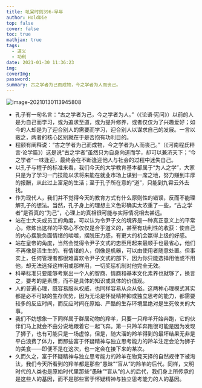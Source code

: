 ```yaml
---
title: 吼呆时刻396-早年
author: HoldDie
top: false
cover: false
toc: true
mathjax: true
tags:
  - 道义
  - 功利
date: 2021-01-30 11:36:23
img:
coverImg:
password:
summary: 古之学者为己而成物，今之学者为人而丧己。
---
```


![image-20210130113945808](https://cdn.jsdelivr.net/gh/HoldDie/img1/20210130113945.png)

- 孔子有一句名言：“古之学者为己，今之学者为人。”（《论语·宪问》）以前的人是为自己而学习，或为追求至道，或为提升修养，或者仅仅为了兴趣爱好；如今的人却是为了迎合别人的需要而学习，迎合别人以谋求自己的发展。一言以蔽之，两者的核心区别就在于是否抱有功利目的。
- 程颐有阐释说：“古之学者为己而成物，今之学者为人而丧己。”（《河南程氏粹言·论学篇》）这是说“古之学者”虽然只为自身向道而学，却可以兼济天下；“今之学者”一味逢迎，最终会在不断逢迎他人与社会的过程中迷失自己。
- 以孔子与程子的标准来看，我们今天的大学教育基本都属于“为人之学”，大家只是为了学习一门技能以求将来能在就业市场上谋到一席之地，努力赚到丰厚的报酬，从此过上富足的生活；至于孔子所在意的“道”，只能到九霄云外去找。
- 作为现代人，我们并不觉得今天的教育方式有什么原则性的错误，反而不能理解孔子的想法。当然，孔子身上的理想主义色彩确实太浓重了一些，“古之学者”是否真的“为己”，心理上的真相很可能与实际情况相去甚远。
- 站在士大夫或员工的角度，可以认为令尹子文的境界是一种真正意义上的平常心，修炼出这样的平常心不仅仅是合乎道义的，甚至有功利性的收获：使自己的内心摆脱负面情绪的啮噬，摆脱压力感，有更大的机会赢得上级的好感。
- 站在皇帝的角度，当然会觉得令尹子文式的忠臣用起来最顺手也最省心，他们不再像是活生生的、有情绪的人，倒像是机器，可以由使用者随意处置。但事实上，任何管理者都很难喜欢令尹子文式的部下，因为你只能选择用他或不用他，却无法选择这样用或那样用，一切奖惩机制对他完全无效。
- 科举标准只要能够考察出一个人的智商、情商和基本文化素养也就够了，换言之，要考的是素质，而不是具体的知识或具体的价值观。
- 人的普遍心理，既容易服从权威，也同样容易从众从俗。这两种心理模式其实都是必不可缺的生存优势，因为无论是怀疑精神抑或独立思考的能力，都需要较多的反应时间，而反应时间在原始、严酷的生存环境里绝对是生死攸关的大事。
- 我们不妨想象一下同样属于群居动物的羚羊，只要一只羚羊开始奔跑，它的伙伴们马上就会不由分说地跟着它一起飞奔。第一只羚羊奔跑很可能是因为发现了狮子，也有可能只是一场虚惊，但是，随大溜的羚羊得到的最坏结果无非是平白浪费了体力，而那些富于怀疑精神与独立思考能力的羚羊注定会沦为狮子的美食——即便不是在这次，也一定会在接下来的某次。
- 久而久之，富于怀疑精神与独立思考能力的羚羊在物竞天择的自然规律下被淘汰，我们今天所看到的羚羊都是那些“愚昧”“盲从”的羚羊的后代。同样，文明时代的人类也是原始时代里那些“愚昧”“盲从”的人的后代，我们身上所传承的是这些人的基因，而不是那些富于怀疑精神与独立思考能力的人的基因。